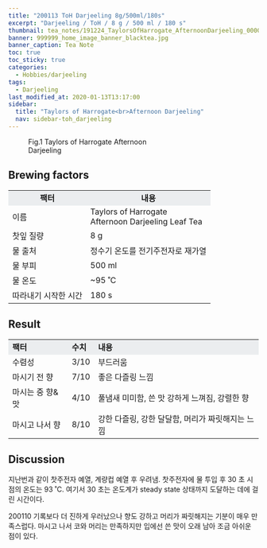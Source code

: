 ```yaml
---
title: "200113 ToH Darjeeling 8g/500ml/180s"
excerpt: "Darjeeling / ToH / 8 g / 500 ml / 180 s"
thumbnail: tea_notes/191224_TaylorsOfHarrogate_AfternoonDarjeeling_0000.jpg
banner: 999999_home_image_banner_blacktea.jpg
banner_caption: Tea Note
toc: true
toc_sticky: true
categories:
  - Hobbies/darjeeling
tags:
  - Darjeeling
last_modified_at: 2020-01-13T13:17:00
sidebar:
  title: "Taylors of Harrogate<br>Afternoon Darjeeling"
  nav: sidebar-toh_darjeeling
---
```


<figure class="align-center" style="width: 300px">
  <a href="/assets/images/tea_notes/191224_TaylorsOfHarrogate_AfternoonDarjeeling_0000.jpg">
  <img src="{{ site.url }}{{ site.baseurl }}/assets/images/tea_notes/191224_TaylorsOfHarrogate_AfternoonDarjeeling_0000.jpg" alt="">
  </a>
  <figcaption>
  Fig.1 Taylors of Harrogate Afternoon Darjeeling
  </figcaption>
</figure>

## Brewing factors

<div align="center">
  <table align = "center" >
      <tr bgcolor="#ebedef" align ="center">
      <td><b>팩터</b></td>
      <td><b>내용</b></td>
      </tr>
      <tr>
      <td>이름</td>
      <td>Taylors of Harrogate<br>Afternoon Darjeeling Leaf Tea</td>
      </tr>
      <tr>
      <td>찻잎 질량</td>
      <td>8 g</td>
      </tr>
      <tr>
    <td>물 출처</td>
      <td>정수기 온도를 전기주전자로 재가열</td>
      </tr>
      <tr>
    <td>물 부피</td>
      <td>500 ml</td>
      </tr>
      <tr>
    <td>물 온도</td>
      <td>~95 ˚C</td>
      </tr>
      <tr>
    <td>따라내기 시작한 시간</td>
      <td>180 s</td>
      </tr>
  </table>
</div>

## Result

<div align="center">
  <table align = "center" >
      <tr bgcolor="#ebedef" style="white-space:nowrap">
          <td><b>팩터</b></td>
        <td><b>수치</b></td>
          <td><b>내용</b></td>
      </tr>
      <tr>
          <td>수렴성</td>
          <td>3/10</td>
        <td>부드러움</td>
      </tr>
      <tr>
          <td>마시기 전 향</td>
          <td>7/10</td>
        <td>좋은 다즐링 느낌</td>
      </tr>
      <tr>
          <td>마시는 중 향&맛</td>
          <td>4/10</td>
        <td>풀냄새 미미함, 쓴 맛 강하게 느껴짐, 강렬한 향</td>
      </tr>
      <tr>
          <td>마시고 나서 향</td>
          <td>8/10</td>
        <td>강한 다즐링, 강한 달달함, 머리가 짜릿해지는 느낌</td>
      </tr>
  </table>
</div>

## Discussion
지난번과 같이 찻주전자 예열, 계량컵 예열 후 우려냄. 찻주전자에 물 투입 후 30 초 시점의 온도는 93 ˚C. 여기서 30 초는 온도계가 steady state 상태까지 도달하는 데에 걸린 시간이다.

200110 기록보다 더 진하게 우러났으나 향도 강하고 머리가 짜릿해지는 기분이 매우 만족스럽다. 마시고 나서 코와 머리는 만족하지만 입에선 쓴 맛이 오래 남아 조금 아쉬운 점이 있다.
